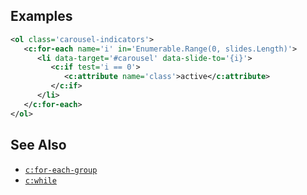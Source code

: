 ## Examples

```xml
<ol class='carousel-indicators'>
   <c:for-each name='i' in='Enumerable.Range(0, slides.Length)'>
      <li data-target='#carousel' data-slide-to='{i}'>
         <c:if test='i == 0'>
            <c:attribute name='class'>active</c:attribute>
         </c:if>
      </li>
   </c:for-each>
</ol>
```

## See Also

- [`c:for-each-group`](for-each-group.html)
- [`c:while`](while.html)
